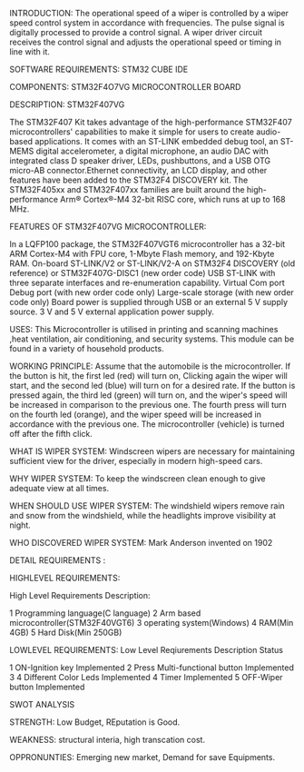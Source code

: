 INTRODUCTION:
The operational speed of a wiper is controlled by a wiper speed control system in accordance with frequencies. The pulse signal is digitally processed to provide a control signal. A wiper driver circuit receives the control signal and adjusts the operational speed or timing in line with it.

SOFTWARE REQUIREMENTS:
STM32 CUBE IDE

COMPONENTS:
STM32F4O7VG MICROCONTROLLER BOARD

DESCRIPTION:
STM32F407VG

The STM32F407 Kit takes advantage of the high-performance STM32F407 microcontrollers' capabilities to make it simple for users to create audio-based applications. It comes with an ST-LINK embedded debug tool, an ST-MEMS digital accelerometer, a digital microphone, an audio DAC with integrated class D speaker driver, LEDs, pushbuttons, and a USB OTG micro-AB connector.Ethernet connectivity, an LCD display, and other features have been added to the STM32F4 DISCOVERY kit. The STM32F405xx and STM32F407xx families are built around the high-performance Arm® Cortex®-M4 32-bit RISC core, which runs at up to 168 MHz.

FEATURES OF STM32F407VG MICROCONTROLLER:

In a LQFP100 package, the STM32F407VGT6 microcontroller has a 32-bit ARM Cortex-M4 with FPU core, 1-Mbyte Flash memory, and 192-Kbyte RAM.
On-board ST-LINK/V2 or ST-LINK/V2-A on STM32F4 DISCOVERY (old reference) or STM32F407G-DISC1 (new order code)
USB ST-LINK with three separate interfaces and re-enumeration capability.
Virtual Com port Debug port (with new order code only)
Large-scale storage (with new order code only)
Board power is supplied through USB or an external 5 V supply source.
3 V and 5 V external application power supply.

USES:
This Microcontroller is utilised in printing and scanning machines ,heat ventilation, air conditioning, and security systems.
This module can be found in a variety of household products.

WORKING PRINCIPLE:
Assume that the automobile is the microcontroller. If the button is hit, the first led (red) will turn on, Clicking again  the wiper will start, and the second led (blue) will turn on for a desired rate. If the button is pressed again, the third led (green) will turn on, and the wiper's speed will be increased in comparison to the previous one. The fourth press will turn on the fourth led (orange), and the wiper speed will be increased in accordance with the previous one. The microcontroller (vehicle) is turned off after the fifth click.


WHAT IS WIPER SYSTEM:
Windscreen wipers are necessary for maintaining sufficient view for the driver, especially in modern high-speed cars.

WHY WIPER SYSTEM:
To keep the windscreen clean enough to give adequate view at all times.

WHEN SHOULD USE WIPER SYSTEM:
The windshield wipers remove rain and snow from the windshield, while the headlights improve visibility at night.

WHO DISCOVERED WIPER SYSTEM:
Mark Anderson invented on 1902

DETAIL REQUIREMENTS :

HIGHLEVEL REQUIREMENTS:

High Level Requirements	Description:

1	Programming language(C language)
2	Arm based microcontroller(STM32F40VGT6)
3	operating system(Windows)
4	RAM(Min 4GB)
5	Hard Disk(Min 250GB)


LOWLEVEL REQUIREMENTS:
Low Level Reqiurements	Description	Status

1	ON-Ignition key	Implemented
2	Press Multi-functional button	Implemented
3	4 Different Color Leds	Implemented
4	Timer	Implemented
5	OFF-Wiper button	Implemented

SWOT ANALYSIS

STRENGTH: 
Low Budget,
REputation is Good.

WEAKNESS:
structural interia,
high transcation cost.

OPPRONUNTIES:
Emerging new market,
Demand for save Equipments.

